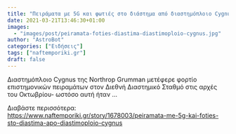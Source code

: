 ```yaml
---
title: "Πειράματα με 5G και φωτιές στο διάστημα από διαστημόπλοιο Cygnus"
date: 2021-03-21T13:46:30+01:00
images:
  - "images/post/peiramata-foties-diastima-diastimoploio-cygnus.jpg"
author: "AstroBot"
categories: ["Ειδήσεις"]
tags: ["naftemporiki.gr"]
draft: false
---
```


Διαστημόπλοιο Cygnus της Northrop Grumman μετέφερε φορτίο επιστημονικών πειραμάτων στον Διεθνή Διαστημικό Σταθμό στις αρχές του Οκτωβρίου- ωστόσο αυτή ήταν ...

Διαβάστε περισσότερα: https://www.naftemporiki.gr/story/1678003/peiramata-me-5g-kai-foties-sto-diastima-apo-diastimoploio-cygnus
